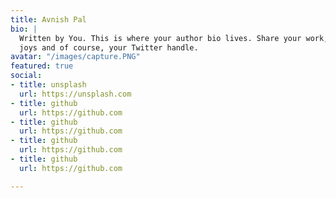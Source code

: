 ```yaml
---
title: Avnish Pal
bio: |
  Written by You. This is where your author bio lives. Share your work, your
  joys and of course, your Twitter handle.
avatar: "/images/capture.PNG"
featured: true
social:
- title: unsplash
  url: https://unsplash.com
- title: github
  url: https://github.com
- title: github
  url: https://github.com
- title: github
  url: https://github.com
- title: github
  url: https://github.com

---
```

